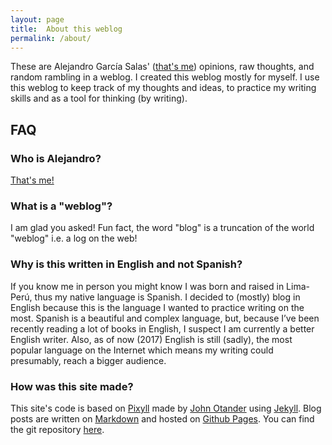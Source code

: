 ```yaml
---
layout: page
title:	About this weblog
permalink: /about/
---
```

These are Alejandro García Salas' ([that's me](http://alejandro.pe)) opinions, raw thoughts, and random rambling in a weblog. I created this weblog mostly for myself. I use this weblog to keep track of my thoughts and ideas, to practice my writing skills and as a tool for thinking (by writing).

## FAQ

### Who is Alejandro?
[That's me!](http://alejandro.pe)

### What is a "weblog"?
I am glad you asked! Fun fact, the word "blog" is a truncation of the world "weblog" i.e. a log on the web!

### Why is this written in English and not Spanish?
If you know me in person you might know I was born and raised in Lima-Perú, thus my native language is Spanish. I decided to (mostly) blog in English because this is the language I wanted to practice writing on the most. Spanish is a beautiful and complex language, but, because I’ve been recently reading a lot of books in English, I suspect I am currently a better English writer. Also, as of now (2017) English is still (sadly), the most popular language on the Internet which means my writing could presumably, reach a bigger audience.

### How was this site made?
This site's code is based on [Pixyll](https://github.com/johnotander/pixyll) made by [John Otander](https://github.com/johnotander) using [Jekyll](http://jekyllrb.com/). Blog posts are written on [Markdown](https://en.wikipedia.org/wiki/Markdown) and  hosted on [Github Pages](https://pages.github.com/). You can find the git repository [here](https://github.com/alejandrogarciasalas/blog).
